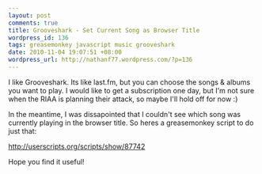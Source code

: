 ```yaml
---
layout: post
comments: true
title: Grooveshark - Set Current Song as Browser Title
wordpress_id: 136
tags: greasemonkey javascript music grooveshark
date: 2010-11-04 19:07:51 +08:00
wordpress_url: http://nathanf77.wordpress.com/?p=136
---
```

I like Grooveshark. Its like last.fm, but you can choose the songs &amp; albums you want to play. I would like to get a subscription one day, but I'm not sure when the RIAA is planning their attack, so maybe I'll hold off for now :)

In the meantime, I was dissapointed that I couldn't see which song was currently playing in the browser title. So heres a greasemonkey script to do just that:

<a href="http://userscripts.org/scripts/show/87742">http://userscripts.org/scripts/show/87742</a>

Hope you find it useful!

